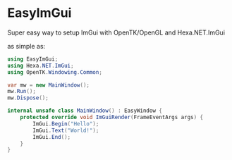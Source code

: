 # EasyImGui
Super easy way to setup ImGui with OpenTK/OpenGL and Hexa.NET.ImGui

as simple as:

```cs
using EasyImGui;
using Hexa.NET.ImGui;
using OpenTK.Windowing.Common;

var mw = new MainWindow();
mw.Run();
mw.Dispose();

internal unsafe class MainWindow() : EasyWindow {
    protected override void ImGuiRender(FrameEventArgs args) {
        ImGui.Begin("Hello");
        ImGui.Text("World!");
        ImGui.End();
    }
}
```
